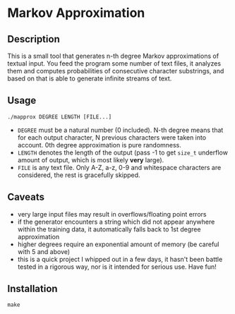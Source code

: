 # Markov Approximation

## Description

This is a small tool that generates n-th degree Markov approximations of
textual input. You feed the program some number of text files, it analyzes them
and computes probabilities of consecutive character substrings, and based on
that is able to generate infinite streams of text.

## Usage

	./mapprox DEGREE LENGTH [FILE...]

- `DEGREE` must be a natural number (0 included). N-th degree means that for
  each output character, N previous characters were taken into account. 0th
  degree approximation is pure randomness.
- `LENGTH` denotes the length of the output (pass -1 to get `size_t` underflow
  amount of output, which is most likely **very** large).
- `FILE` is any text file. Only A-Z, a-z, 0-9 and whitespace characters are considered,
the rest is gracefully skipped.

## Caveats

- very large input files may result in overflows/floating point errors
- if the generator encounters a string which did not appear anywhere within the
  training data, it automatically falls back to 1st degree approximation
- higher degrees require an exponential amount of memory (be careful with 5 and above)
- this is a quick project I whipped out in a few days, it hasn't been battle tested in
  a rigorous way, nor is it intended for serious use. Have fun!

## Installation

	make
